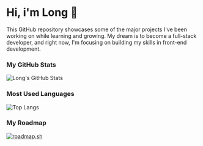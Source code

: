 # Hi, i'm Long 👋

This GitHub repository showcases some of the major projects I've been working on while learning and growing. My dream is to become a full-stack developer, and right now, I'm focusing on building my skills in front-end development.

### My GitHub Stats
![Long's GitHub Stats](https://github-readme-stats.vercel.app/api?username=m4l0n6&show_icons=true&theme=dark)
  
### Most Used Languages
![Top Langs](https://github-readme-stats.vercel.app/api/top-langs/?username=m4l0n6&layout=compact&theme=dark)

### My Roadmap
[![roadmap.sh](https://roadmap.sh/card/tall/66f952a8c45e253cb0466c10?variant=dark&roadmaps=frontend%2Cfull-stack%2C67b2bd7b98abd86c99d77ab1)](https://roadmap.sh/frontend)



  


